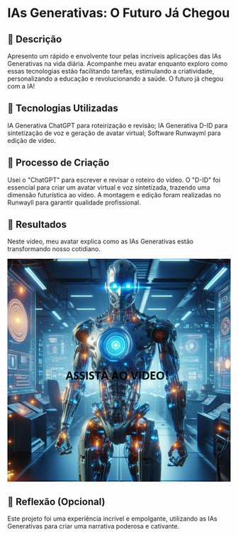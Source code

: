 
# IAs Generativas: O Futuro Já Chegou

## 📒 Descrição
Apresento um rápido e envolvente tour pelas incríveis aplicações das IAs Generativas na vida diária. Acompanhe meu avatar enquanto exploro como essas tecnologias estão facilitando tarefas, estimulando a criatividade, personalizando a educação e revolucionando a saúde. O futuro já chegou com a IA!

## 🤖 Tecnologias Utilizadas
IA Generativa ChatGPT para roteirização e revisão;
IA Generativa D-ID para sintetização de voz e geração de avatar virtual;
Software Runwayml para edição de vídeo.

## 🧐 Processo de Criação
Usei o "ChatGPT" para escrever e revisar o roteiro do vídeo. O "D-ID" foi essencial para criar um avatar virtual e voz sintetizada, trazendo uma dimensão futurística ao vídeo. A montagem e edição foram realizadas no Runwayll para garantir qualidade profissional.

## 🚀 Resultados
Neste vídeo, meu avatar explica como as IAs Generativas estão transformando nosso cotidiano.

[![Assista ao Vídeo](https://github.com/NagilaDuarte/lab-natty-or-not/blob/main/img.jpg?raw=true)](https://app.runwayml.com/assets/82120d71-e378-4d42-bdbe-7421832959b0)

## 💭 Reflexão (Opcional)
Este projeto foi uma experiência incrível e empolgante, utilizando as IAs Generativas para criar uma narrativa poderosa e cativante.
```

